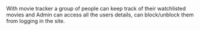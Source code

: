With movie tracker a group of people can keep track of their watchlisted movies and Admin can access all the users details, can block/unblock them from logging in the site.
